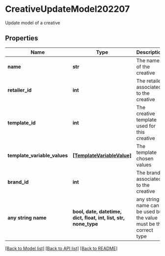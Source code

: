# CreativeUpdateModel202207

Update model of a creative

## Properties
Name | Type | Description | Notes
------------ | ------------- | ------------- | -------------
**name** | **str** | The name of the creative | 
**retailer_id** | **int** | The retailer associated to the creative | 
**template_id** | **int** | The creative template used for this creative | 
**template_variable_values** | [**[TemplateVariableValue]**](TemplateVariableValue.md) | The template chosen values | 
**brand_id** | **int** | The brand associated to the creative | [optional] 
**any string name** | **bool, date, datetime, dict, float, int, list, str, none_type** | any string name can be used but the value must be the correct type | [optional]

[[Back to Model list]](../README.md#documentation-for-models) [[Back to API list]](../README.md#documentation-for-api-endpoints) [[Back to README]](../README.md)


